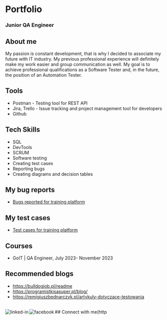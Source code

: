 # Portfolio
### Junior QA Engineer


## About me
My passion is constant development, that is why I decided to associate my future with IT industry. My previous professional experience will definitely make my work easier and group communication as well. My goal is to achieve professional qualifications as a Software Tester and, in the future, the position of an Automation Tester. 

## Tools
* Postman - Testing tool for REST API
* Jira, Trello - Issue tracking and project management tool for developers
* Github

## Tech Skills
* SQL
* DevTools
* SCRUM
* Software testing
* Creating test cases
* Reporting bugs
* Creating diagrams and decision tables

## My bug reports
* [Bugs reported for training platform](https://docs.google.com/spreadsheets/d/1HjPdE-nh2IC0qvO82HTvGzx4QV5UvYuN/edit?usp=sharing&ouid=106522246550238340246&rtpof=true&sd=true)

## My test cases
* [Test cases for training platform](https://docs.google.com/spreadsheets/d/1h9kgZcXxHgpbfNURrzUMCFvnUuBrtqx3/edit?usp=sharing&ouid=106522246550238340246&rtpof=true&sd=true)

## Courses
* GoIT | QA Engineer, July 2023- November 2023

## Recommended blogs
* https://bulldogjob.pl/readme
* https://programistkisasuper.pl/blog/
* https://remigiuszbednarczyk.pl/artykuly-dotyczace-testowania

<br>## Connect with me[<img align="left" alt="linked-in" src="https://img.shields.io/badge/linkedin-%230077B5.svg?&style=for-the-badge&logo=linkedin&logoColor=white" />](https://www.linkedin.com/in/zaneta-woznica)[<img align="left" alt="facebook" src="https://img.shields.io/badge/facebook-%231877F2.svg?&style=for-the-badge&logo=facebook&logoColor=white" />](https://www.facebook.com/zanetawoznica)(http<br>
